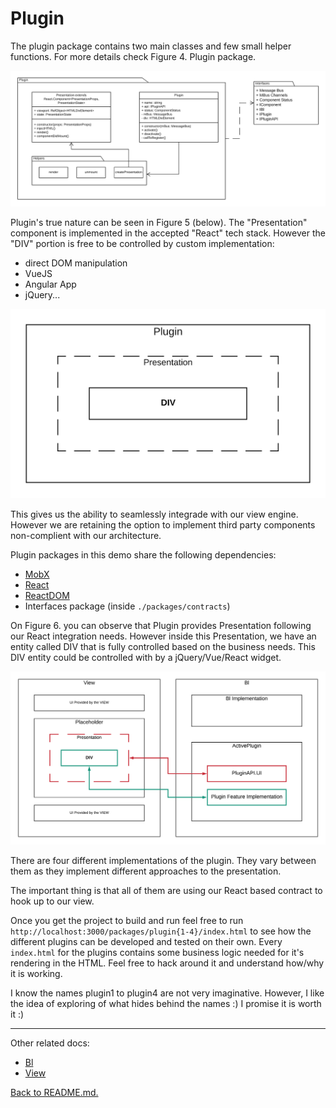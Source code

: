 # Plugin

The plugin package contains two main classes and few small helper functions. For more details check Figure 4. Plugin package.

![Figure 4. Plugin package](ReactPlugins-Plugin.png "Plugin package")

Plugin's true nature can be seen in Figure 5 (below). The "Presentation" component is implemented in the accepted "React" tech stack. However the "DIV" portion is free to be controlled by custom implementation:

- direct DOM manipulation
- VueJS
- Angular App
- jQuery...

![Figure 5. Plugin internals](ReactPlugins-PluginInternals.png "Plugin internals")

This gives us the ability to seamlessly integrade with our view engine. However we are retaining the option to implement third party components non-complient with our architecture.

Plugin packages in this demo share the following dependencies:

- [MobX](https://www.npmjs.com/package/mobx)
- [React](https://www.npmjs.com/package/react)
- [ReactDOM](https://www.npmjs.com/package/react-dom)
- Interfaces package (inside ```./packages/contracts```)

On Figure 6. you can observe that Plugin provides Presentation following our React integration needs. However inside this Presentation, we have an entity called DIV that is fully controlled based on the business needs. This DIV entity could be controlled with by a jQuery/Vue/React widget.

![Figure 6. Plugin runtime](ReactPlugins-PluginRuntime.png "Plugin runtime")

There are four different implementations of the plugin. They vary between them as they implement different approaches to the presentation.

The important thing is that all of them are using our React based contract to hook up to our view.

Once you get the project to build and run feel free to run ```http://localhost:3000/packages/plugin{1-4}/index.html``` to see how the different plugins can be developed and tested on their own. Every ```index.html``` for the plugins contains some business logic needed for it's rendering in the HTML. Feel free to hack around it and understand how/why it is working.

I know the names plugin1 to plugin4 are not very imaginative. However, I like the idea of exploring of what hides behind the names :) I promise it is worth it :)

---

Other related docs:

- [Bl](bl.md)
- [View](view.md)

[Back to README.md.](../README.md)